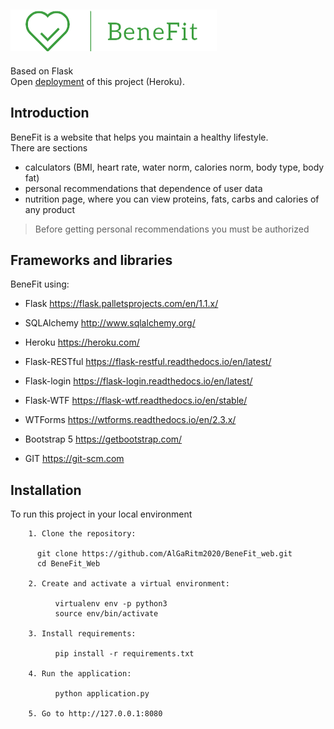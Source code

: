 ![BeneFit](static/img/logo_original_cutted.png "BeneFit")
---------
Based on Flask<br>
Open [deployment](https://www.benefithealth.ru) of this project (Heroku).


Introduction
------------
BeneFit is a website that helps you maintain a healthy lifestyle.<br>
There are sections
- calculators (BMI, heart rate, water norm, calories norm, body type, body fat)
- personal recommendations that dependence of user data
- nutrition page, where you can view proteins, fats, carbs and calories of any product

> Before getting personal recommendations you must be authorized

Frameworks and libraries
-----------
BeneFit using:
- Flask <https://flask.palletsprojects.com/en/1.1.x/>

- SQLAlchemy <http://www.sqlalchemy.org/>

- Heroku <https://heroku.com/>

- Flask-RESTful <https://flask-restful.readthedocs.io/en/latest/>

- Flask-login <https://flask-login.readthedocs.io/en/latest/>

- Flask-WTF <https://flask-wtf.readthedocs.io/en/stable/>

- WTForms <https://wtforms.readthedocs.io/en/2.3.x/>

- Bootstrap 5 <https://getbootstrap.com/>

- GIT <https://git-scm.com>

Installation
-----------
To run this project in your local environment


``` terminal
    1. Clone the repository:
    
      git clone https://github.com/AlGaRitm2020/BeneFit_web.git
      cd BeneFit_Web

    2. Create and activate a virtual environment:
    
          virtualenv env -p python3
          source env/bin/activate
    
    3. Install requirements:
    
          pip install -r requirements.txt
    
    4. Run the application:
    
          python application.py
    
    5. Go to http://127.0.0.1:8080
```


